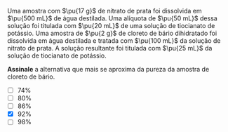 Uma amostra com $\pu{17 g}$ de nitrato de prata foi dissolvida em $\pu{500 mL}$ de água destilada. Uma alíquota de $\pu{50 mL}$ dessa solução foi titulada com $\pu{20 mL}$ de uma solução de tiocianato de potássio. Uma amostra de $\pu{2 g}$ de cloreto de bário dihidratado foi dissolvida em água destilada e tratada com $\pu{100 mL}$ da solução de nitrato de prata. A solução resultante foi titulada com $\pu{25 mL}$ da solução de tiocianato de potássio.

**Assinale** a alternativa que mais se aproxima da pureza da amostra de cloreto de bário.

- [ ] $74\%$
- [ ] $80\%$
- [ ] $86\%$
- [x] $92\%$
- [ ] $98\%$
